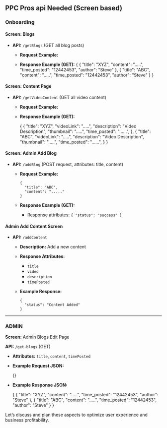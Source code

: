 
PPC Pros api Needed (Screen based)
----------------------------------

### Onboarding

#### Screen: Blogs

*   **API:** `/getBlogs` (GET all blog posts)
    *   **Request Example:**
         
        
    *   **Response Example (GET):**
        {
            {
              "title": "XYZ",
              "content": ".....",
              "time_posted": "12442453",
              "author": "Steve"
            },
            {
              "title": "ABC",
              "content": ".....",
              "time_posted": "12442453",
              "author": "Steve"
            }
        }  

#### Screen: Content Page

*   **API:** `/getVideoContent` (GET all video content)
    *   **Request Example:**
        
         
            
        
    *   **Response Example (GET):**

        {
            {
              "title": "XYZ",
              "videoLink": ".....",
              "description": "Video Description",
              "thumbnail": ".....",
              "time_posted": "......",
            },
            {
              "title": "ABC",
              "videoLink": ".....",
              "description": "Video Description",
              "thumbnail": ".....",
              "time_posted": "......",
            }
        } 

#### Screen: Admin Add Blog

*   **API:** `/addBlog` (POST request, attributes: title, content)
    *   **Request Example:**
        
            {
              "title": "ABC",
              "content": "....."
            }
            
        
    *   **Response Example (GET):**
        *   Response attributes: `{ "status": "success" }`


#### Admin Add Content Screen

*   **API:** `/addContent`
    *   **Description:** Add a new content
    *   **Response Attributes:**
        *   `title`
        *   `video`
        *   `description`
        *   `timePosted`
    *   **Example Response:**
        
            {
              "status": "Content Added"
            }
            
        
    

* * *

### ADMIN

**Screen:** Admin Blogs Edit Page

**API:** `/get-blogs` (GET)

*   **Attributes:** `title`, `content`, `timePosted`
*   **Example Request JSON:**

    {}
    

*   **Example Response JSON:**

    {
            {
              "title": "XYZ",
              "content": ".....",
              "time_posted": "12442453",
              "author": "Steve"
            },
            {
              "title": "ABC",
              "content": ".....",
              "time_posted": "12442453",
              "author": "Steve"
            }
        }  
   
Let’s discuss and plan these aspects to optimize user experience and business profitability.